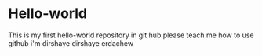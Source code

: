 # Hello-world
This is my first hello-world repository in git hub please teach me how to use github
i'm dirshaye dirshaye erdachew

